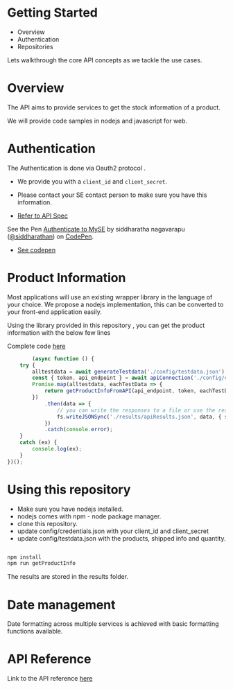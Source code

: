 # Getting Started
- Overview
- Authentication
- Repositories

Lets walkthrough the core API concepts as we tackle the use cases.

# Overview

The API aims to provide services to get the stock information of a product.

We will provide code samples in nodejs and javascript for web. 

# Authentication

The Authentication is done via Oauth2 protocol .
 - We provide you with a ```client_id``` and ```client_secret```.
 - Please contact your SE contact person to make sure you have this information.

- [Refer to API Spec](https://.....)

<p data-height="454" data-theme-id="light" data-slug-hash="gKeqgL" data-default-tab="js,result" data-user="siddharathan" data-embed-version="2" data-pen-title="Authenticate to MySE" class="codepen">See the Pen <a href="https://codepen.io/siddharathan/pen/gKeqgL/">Authenticate to MySE</a> by siddharatha nagavarapu (<a href="https://codepen.io/siddharathan">@siddharathan</a>) on <a href="https://codepen.io">CodePen</a>.</p>
<script async src="https://static.codepen.io/assets/embed/ei.js"></script>


- [See codepen](https://codepen.io/siddharathan/pen/gKeqgL)

# Product Information

Most applications will use an existing wrapper library in the language of your choice. We propose a nodejs implementation, this can be converted to your front-end application easily.

Using the library provided in this repository , you can get the product information with the below few lines

Complete code [here](https://github.com/siddharatha/MySEServices/blob/master/getInfoFromMySEAPI.js)

``` js
        (async function () {
    try {
        alltestdata = await generateTestdata('./config/testdata.json');
        const { token, api_endpoint } = await apiConnection('./config/credentials.json');
        Promise.map(alltestdata, eachTestData => {
            return getProductInfoFromAPI(api_endpoint, token, eachTestData.product, _.toString(eachTestData.quantity), _.toString(eachTestData.shipTo));
        })
            .then(data => {
                // you can write the responses to a file or use the response to be displayed on a browser.
                fs.writeJSONSync('./results/apiResults.json', data, { spaces: 2 });
            })
            .catch(console.error);
    }
    catch (ex) {
        console.log(ex);
    }
})();

```

# Using this repository

- Make sure you have nodejs installed.
- nodejs comes with npm - node package manager.
- clone this repository.
- update config/credentials.json with your client_id and client_secret
- update config/testdata.json with the products, shipped info and quantity.
``` sh

npm install
npm run getProductInfo

```

The results are stored in the results folder.

# Date management
Date formatting across multiple services is achieved with basic formatting functions available.


# API Reference
Link to the API reference [here](https://api...)
